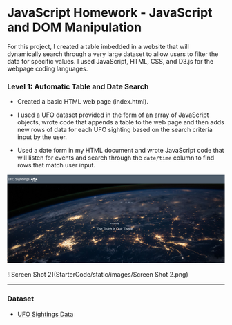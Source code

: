 # JavaScript Homework - JavaScript and DOM Manipulation

For this project, I created a table imbedded in a website that will dynamically search through a very large dataset to allow users to filter the data for specific values.  I used JavaScript, HTML, CSS, and D3.js for the webpage coding languages.


### Level 1: Automatic Table and Date Search

* Created a basic HTML web page (index.html).

* I used a UFO dataset provided in the form of an array of JavaScript objects, wrote code that appends a table to the web page and then adds new rows of data for each UFO sighting based on the search criteria input by the user.

* Used a date form in my HTML document and wrote JavaScript code that will listen for events and search through the `date/time` column to find rows that match user input.

![ScreenShot1](StarterCode/static/images/ScreenShot1.png)

![Screen Shot 2](StarterCode/static/images/Screen Shot 2.png)
- - -

### Dataset

* [UFO Sightings Data](StarterCode/static/js/data.js)
